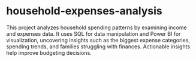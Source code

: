 # household-expenses-analysis
This project analyzes household spending patterns by examining income and expenses data. It uses SQL for data manipulation and Power BI for visualization, uncovering insights such as the biggest expense categories, spending trends, and families struggling with finances. Actionable insights help improve budgeting decisions.

